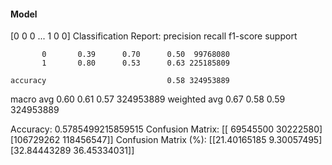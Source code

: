 #### Model
[0 0 0 ... 1 0 0]
Classification Report:
              precision    recall  f1-score   support

           0       0.39      0.70      0.50  99768080
           1       0.80      0.53      0.63 225185809

    accuracy                           0.58 324953889
   macro avg       0.60      0.61      0.57 324953889
weighted avg       0.67      0.58      0.59 324953889

Accuracy: 0.5785499215859515
Confusion Matrix:
[[ 69545500  30222580]
 [106729262 118456547]]
Confusion Matrix (%):
[[21.40165185  9.30057495]
 [32.84443289 36.45334031]]
